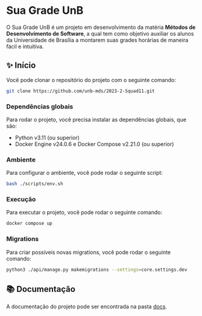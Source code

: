 # Sua Grade UnB

O Sua Grade UnB é um projeto em desenvolvimento da matéria **Métodos de Desenvolvimento de Software**, a qual tem como objetivo auxiliar os alunos da Universidade de Brasília a montarem suas grades horárias de maneira fácil e intuitiva.

## ✨ Início

Você pode clonar o repositório do projeto com o seguinte comando:

```bash
git clone https://github.com/unb-mds/2023-2-Squad11.git
```

### Dependências globais

Para rodar o projeto, você precisa instalar as dependências globais, que são:

- Python v3.11 (ou superior)
- Docker Engine v24.0.6 e Docker Compose v2.21.0 (ou superior)

### Ambiente

Para configurar o ambiente, você pode rodar o seguinte script:

```bash
bash ./scripts/env.sh
```

### Execução

Para executar o projeto, você pode rodar o seguinte comando:

```bash
docker compose up
```

### Migrations

Para criar possíveis novas migrations, você pode rodar o seguinte comando:

```bash
python3 ./api/manage.py makemigrations --settings=core.settings.dev
```

## 📚 Documentação

A documentação do projeto pode ser encontrada na pasta [docs](https://unb-mds.github.io/2023-2-Squad11/).
